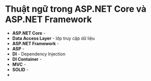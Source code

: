 # Thuật ngữ trong ASP.NET Core và ASP.NET Framework
- **ASP.NET Core**  -   
- **Data Access Layer** - lớp truy cập dữ liệu
- **ASP.NET Framework** - 
- **ASP** - 
- **DI** - Dependency Injection
- **DI Container** - 
- **MVC** - 
- **SOLID** - 
- 
